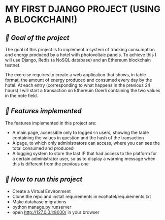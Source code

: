 # **MY FIRST DJANGO PROJECT (USING A BLOCKCHAIN!)**
## _🚀 Goal of the project_

The goal of this project is to implement a system of tracking consumption and energy produced by a hotel with photovoltaic panels.
To achieve this I will use Django, Redis (a NoSQL database) and an Ethereum blockchain testnet.

The exercise requires to create a web application that shows, in table format, the amount of energy produced and consumed every day by the hotel. At each entry (corresponding to what happens in the previous 24 hours) I will start a transaction on Ethereum Goerli containing the two values in the note field.

## _🚀 Features implemented_

The features implemented in this project are:
- A main page, accessible only to logged-in users, showing the table containing the values in question and the hash of the transaction
- A page, to which only administrators can access, where you can see the total consumed and produced
- A logging system to store the last IP that had access to the platform for a certain administrator user, so as to display a warning message when this is different from the previous one

## _🚀 How to run this project_
- Create a Virtual Environment
- Clone the repo and install requirements in ecohotel/requirements.txt
- Make database migrations
- python manage.py runserver
- open http://127.0.0.1:8000/ in your browser